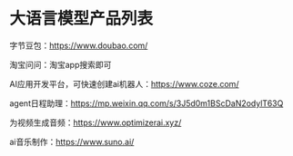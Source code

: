 # 大语言模型产品列表

字节豆包：https://www.doubao.com/

淘宝问问：淘宝app搜索即可

AI应用开发平台，可快速创建ai机器人：https://www.coze.com/

agent日程助理：https://mp.weixin.qq.com/s/3J5d0m1BScDaN2odylT63Q

为视频生成音频：https://www.optimizerai.xyz/

ai音乐制作：https://www.suno.ai/